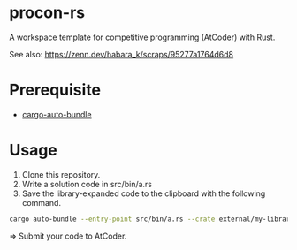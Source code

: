 # procon-rs

A workspace template for competitive programming (AtCoder) with Rust.

See also: https://zenn.dev/habara_k/scraps/95277a1764d6d8

# Prerequisite

- [cargo-auto-bundle](https://github.com/shino16/cargo-auto-bundle)

# Usage

1. Clone this repository.
2. Write a solution code in src/bin/a.rs
3. Save the library-expanded code to the clipboard with the following command.

```sh
cargo auto-bundle --entry-point src/bin/a.rs --crate external/my-library-rs > tmp.rs && cargo auto-bundle --entry-point tmp.rs --crate external/ac-library-rs | pbcopy
```

=> Submit your code to AtCoder.
